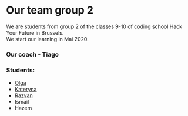 # Our team group 2

We are students from group 2 of the classes 9-10 of coding school Hack Your Future in Brussels.  
We start our learning in Mai 2020.

### Our coach - Tiago

### Students:
- [Olga](./Olga.md)
- [Kateryna](./Kateryna.md)
- [Razvan](./Razvan.md)
- Ismail
- Hazem